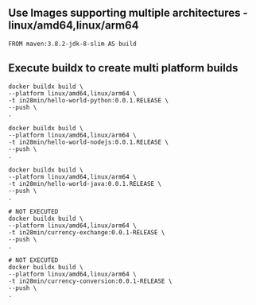 ## Use Images supporting multiple architectures - linux/amd64,linux/arm64

```
FROM maven:3.8.2-jdk-8-slim AS build
```

## Execute buildx to create multi platform builds

```
docker buildx build \
--platform linux/amd64,linux/arm64 \
-t in28min/hello-world-python:0.0.1.RELEASE \
--push \
.
 
docker buildx build \
--platform linux/amd64,linux/arm64 \
-t in28min/hello-world-nodejs:0.0.1.RELEASE \
--push \
.

docker buildx build \
--platform linux/amd64,linux/arm64 \
-t in28min/hello-world-java:0.0.1.RELEASE \
--push \
.

# NOT EXECUTED
docker buildx build \
--platform linux/amd64,linux/arm64 \
-t in28min/currency-exchange:0.0.1-RELEASE \
--push \
.

# NOT EXECUTED
docker buildx build \
--platform linux/amd64,linux/arm64 \
-t in28min/currency-conversion:0.0.1-RELEASE \
--push \
.
```